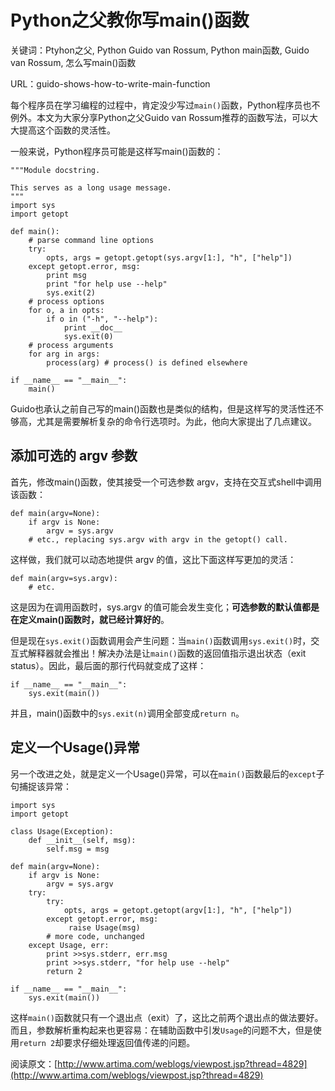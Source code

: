 # Python之父教你写main()函数

关键词：Ptyhon之父, Python Guido van Rossum, Python main函数, Guido van Rossum, 怎么写main()函数

URL：guido-shows-how-to-write-main-function

每个程序员在学习编程的过程中，肯定没少写过`main()`函数，Python程序员也不例外。本文为大家分享Python之父Guido van Rossum推荐的函数写法，可以大大提高这个函数的灵活性。

一般来说，Python程序员可能是这样写main()函数的：


    """Module docstring.

    This serves as a long usage message.
    """
    import sys
    import getopt

    def main():
        # parse command line options
        try:
            opts, args = getopt.getopt(sys.argv[1:], "h", ["help"])
        except getopt.error, msg:
            print msg
            print "for help use --help"
            sys.exit(2)
        # process options
        for o, a in opts:
            if o in ("-h", "--help"):
                print __doc__
                sys.exit(0)
        # process arguments
        for arg in args:
            process(arg) # process() is defined elsewhere

    if __name__ == "__main__":
        main()

Guido也承认之前自己写的main()函数也是类似的结构，但是这样写的灵活性还不够高，尤其是需要解析复杂的命令行选项时。为此，他向大家提出了几点建议。

## 添加可选的 argv 参数

首先，修改main()函数，使其接受一个可选参数 argv，支持在交互式shell中调用该函数：

    def main(argv=None):
        if argv is None:
            argv = sys.argv
        # etc., replacing sys.argv with argv in the getopt() call.

这样做，我们就可以动态地提供 argv 的值，这比下面这样写更加的灵活：

    def main(argv=sys.argv):
        # etc.

这是因为在调用函数时，sys.argv 的值可能会发生变化；**可选参数的默认值都是在定义main()函数时，就已经计算好的**。

但是现在`sys.exit()`函数调用会产生问题：当`main()`函数调用`sys.exit()`时，交互式解释器就会推出！解决办法是让`main()`函数的返回值指示退出状态（exit status）。因此，最后面的那行代码就变成了这样：

    if __name__ == "__main__":
        sys.exit(main())

并且，main()函数中的`sys.exit(n)`调用全部变成`return n`。


## 定义一个Usage()异常

另一个改进之处，就是定义一个Usage()异常，可以在`main()`函数最后的`except`子句捕捉该异常：

    import sys
    import getopt

    class Usage(Exception):
        def __init__(self, msg):
            self.msg = msg

    def main(argv=None):
        if argv is None:
            argv = sys.argv
        try:
            try:
                opts, args = getopt.getopt(argv[1:], "h", ["help"])
            except getopt.error, msg:
                 raise Usage(msg)
            # more code, unchanged
        except Usage, err:
            print >>sys.stderr, err.msg
            print >>sys.stderr, "for help use --help"
            return 2

    if __name__ == "__main__":
        sys.exit(main())

这样`main()`函数就只有一个退出点（exit）了，这比之前两个退出点的做法要好。而且，参数解析重构起来也更容易：在辅助函数中引发`Usage`的问题不大，但是使用`return 2`却要求仔细处理返回值传递的问题。


阅读原文：[http://www.artima.com/weblogs/viewpost.jsp?thread=4829](http://www.artima.com/weblogs/viewpost.jsp?thread=4829)
